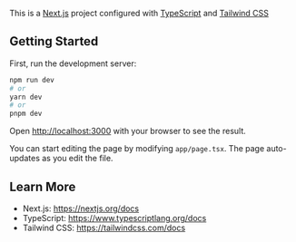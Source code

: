 This is a [Next.js](https://nextjs.org/) project configured with [TypeScript](https://www.typescriptlang.org/) and [Tailwind CSS](https://tailwindcss.com/)

## Getting Started

First, run the development server:

```bash
npm run dev
# or
yarn dev
# or
pnpm dev
```

Open [http://localhost:3000](http://localhost:3000) with your browser to see the result.

You can start editing the page by modifying `app/page.tsx`. The page auto-updates as you edit the file.

## Learn More

-   Next.js: https://nextjs.org/docs
-   TypeScript: https://www.typescriptlang.org/docs
-   Tailwind CSS: https://tailwindcss.com/docs
